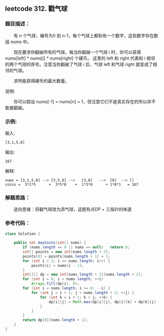 ## leetcode 312. 戳气球
### 题目描述：
&emsp;&emsp;有 n 个气球，编号为0 到 n-1，每个气球上都标有一个数字，这些数字存在数组 nums 中。

&emsp;&emsp;现在要求你戳破所有的气球。每当你戳破一个气球 i 时，你可以获得 nums[left] * nums[i] * nums[right] 个硬币。 这里的 left 和 right 代表和 i 相邻的两个气球的序号。注意当你戳破了气球 i 后，气球 left 和气球 right 就变成了相邻的气球。

&emsp;&emsp;求所能获得硬币的最大数量。

说明:

&emsp;&emsp;你可以假设 nums[-1] = nums[n] = 1，但注意它们不是真实存在的所以并不能被戳破。

### 示例:

输入: 
```
[3,1,5,8]
```
输出: 
```
167
``` 
解释: 
```
nums = [3,1,5,8] --> [3,5,8] -->   [3,8]   -->  [8]  --> []
coins =  3*1*5      +  3*5*8    +  1*3*8      + 1*8*1   = 167
```
### 解题思路：
&emsp;&emsp;逆向思维：将戳气球改为添气球，这题有点DP + 三指针的味道

### 参考代码：
``` java
class Solution {
    
    public int maxCoins(int[] nums) {
        if (nums.length == 0 || nums == null)   return 0;
        int[] points = new int[nums.length + 2];
        points[0] = points[nums.length + 1] = 1;
        for (int i = 1; i <= nums.length; i++) {
            points[i] = nums[i - 1];
        }
        int[][] dp = new int[nums.length + 2][nums.length + 2];
        for (int i = 0; i < nums.length; ++i)
            Arrays.fill(dp[i], 0);
        for (int i = nums.length; i >= 0; --i) {
            for (int j = i + 1; j < nums.length + 2; ++j) {
                for (int k = i + 1; k < j; ++k) {
                    dp[i][j] = Math.max(dp[i][j], dp[i][k] + dp[k][j] + points[i] * points[k] * points[j]);
                }
            }
        }
        return dp[0][nums.length + 1];
    }
}
```